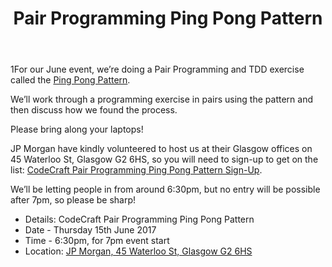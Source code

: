 ﻿---
layout: post
title: "Pair Programming Ping Pong Pattern"
description: For our June event, we’re doing a Pair Programming and TDD exercise called the Ping Pong Pattern. 7pm, Thursday 15th June 2017, at JP Morgan, 45 Waterloo St, Glasgow, G2 6HS.
---

1For our June event, we’re doing a Pair Programming and TDD exercise called the [Ping Pong Pattern](http://wiki.c2.com/?PairProgrammingPingPongPattern).

We’ll work through a programming exercise in pairs using the pattern and then discuss how we found the process.

Please bring along your laptops!

JP Morgan have kindly volunteered to host us at their Glasgow offices on 45 Waterloo St, Glasgow G2 6HS, so you will need to sign-up to get on the list: [CodeCraft Pair Programming Ping Pong Pattern Sign-Up](https://ti.to/codecraftconf/codecraft-pair-programming-ping-pong-pattern).

We’ll be letting people in from around 6:30pm, but no entry will be possible after 7pm, so please be sharp!

* Details: CodeCraft Pair Programming Ping Pong Pattern
* Date - Thursday 15th June 2017
* Time - 6:30pm, for 7pm event start
* Location: <a href="https://goo.gl/maps/aDCfxj92CRm">JP Morgan, 45 Waterloo St, Glasgow G2 6HS</a>